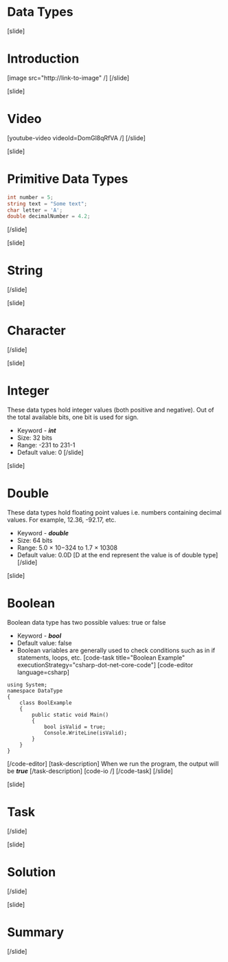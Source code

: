 # Data Types

[slide]
# Introduction
[image src="http://link-to-image" /]
[/slide]

[slide]
# Video
[youtube-video videoId=DomGl8qRfVA /]
[/slide]

[slide]
# Primitive Data Types


```cs
int number = 5;
string text = "Some text";
char letter = 'A';
double decimalNumber = 4.2;
```
[/slide]

[slide]
# String
[/slide]

[slide]
# Character
[/slide]

[slide]
# Integer
These data types hold integer values (both positive and negative). Out of the total available bits, one bit is used for sign.
* Keyword - ***int***
* Size: 32 bits
* Range: -231 to 231-1
* Default value: 0
[/slide]

[slide]
# Double
These data types hold floating point values i.e. numbers containing decimal values. For example, 12.36, -92.17, etc.
* Keyword - ***double***
* Size: 64 bits
* Range: 5.0 × 10−324 to 1.7 × 10308
* Default value: 0.0D [D at the end represent the value is of double type]
[/slide]

[slide]
# Boolean
Boolean data type has two possible values: true or false
* Keyword - ***bool***
* Default value: false
* Boolean variables are generally used to check conditions such as in if statements, loops, etc.
[code-task title="Boolean Example" executionStrategy="csharp-dot-net-core-code"]
[code-editor language=csharp]
```
using System;
namespace DataType
{
    class BoolExample
    {
        public static void Main()
        {
            bool isValid = true;
            Console.WriteLine(isValid);
        }
    }
}
```
[/code-editor]
[task-description]
When we run the program, the output will be ***true***
[/task-description]
[code-io /]
[/code-task]
[/slide]

[slide]
# Task
[/slide]

[slide]
# Solution
[/slide]

[slide]
# Summary
[/slide]
